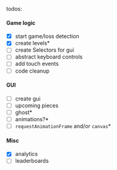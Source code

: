todos:

#### Game logic
- [x] start game/loss detection
- [x] create levels*
- [ ] create Selectors for gui
- [ ] abstract keyboard controls
- [ ] add touch events
- [ ] code cleanup

#### GUI
- [ ] create gui
- [ ] upcoming pieces
- [ ] ghost*
- [ ] animations?*
- [ ] `requestAnimationFrame` and/or `canvas`*

#### Misc
- [x] analytics
- [ ] leaderboards
